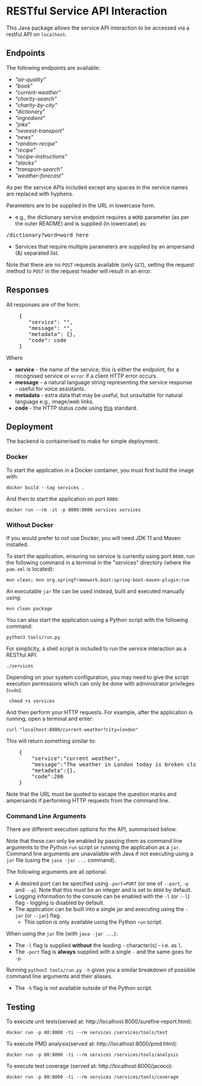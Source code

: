 # RESTful Service API Interaction

This Java package allows the service API interaction to be accessed via a restful API on `localhost`.

## Endpoints

The following endpoints are available:

-   _"air-quality"_
-   _"book"_
-   _"current-weather"_
-   _"charity-search"_
-   _"charity-by-city"_
-   _"dictionary"_
-   _"ingredient"_
-   _"joke"_
-   _"nearest-transport"_
-   _"news"_
-   _"random-recipe"_
-   _"recipe"_
-   _"recipe-instructions"_
-   _"stocks"_
-   _"transport-search"_
-   _"weather-forecast"_

As per the service APIs included except any spaces in the service names are replaced with hyphens.

Parameters are to be supplied in the URL in lowercase form.

-   e.g., the dictionary service endpoint requires a `WORD` parameter (as per the outer README) and is supplied (in
    lowercase) as:

<pre>/dictionary?word=word_here</pre>

-   Services that require multiple parameters are supplied by an ampersand (&) separated list.

Note that there are no `POST` requests available (only `GET`), setting the request method to `POST` in the request
header will result in an error.

## Responses

All responses are of the form:

<pre>    {
       "service": "",
       "message": "",
       "metadata": {},
       "code": code
    }
</pre>

Where

-   **service** - the name of the service; this is either the endpoint, for a recognised service or `error` if a client
    HTTP error occurs.
-   **message** - a natural language string representing the service response - useful for voice assistants.
-   **metadata** - extra data that may be useful, but unsuitable for natural language e.g., image/web links.
-   **code** - the HTTP status code using [this](https://developer.mozilla.org/en-US/docs/Web/HTTP/Status) standard.

## Deployment

The backend is containerised to make for simple deployment.

### Docker

To start the application in a Docker container, you must first build the image with:

    docker build --tag services .

And then to start the application on port `8080`:

    docker run --rm -it -p 8080:8080 services services

### Without Docker

If you would prefer to not use Docker, you will need JDK 11 and Maven installed.

To start the application, ensuring no service is currently using port `8080`, run the following command in a terminal in
the "services" directory (where the `pom.xml` is located):

    mvn clean; mvn org.springframework.boot:spring-boot-maven-plugin:run

An executable `jar` file can be used instead, built and executed manually using:

    mvn clean package

You can also start the application using a Python script with the following command:

    python3 tools/run.py

For simplicity, a shell script is included to run the service interaction as a RESTful API:

    ./services

Depending on your system configuration, you may need to give the script execution permissions which can only be done with administrator privileges (`sudo`):

     chmod +x services


And then perform your HTTP requests. For example, after the application is running, open a terminal and enter:

    curl "localhost:8080/current-weather?city=london"

This will return something similar to:

<pre>
    {
        "service":"current weather",
        "message":"The weather in London today is broken clouds with the temperature being 7 degrees celsius but will probably feel like 4 degrees celsius. The high will be 7 degrees celsius and the low, 6 degrees celsius. Don't forget to dress warm today!",
        "metadata":{},
        "code":200
    }
</pre>

Note that the URL must be quoted to escape the question marks and ampersands if performing HTTP requests from the
command line.

### Command Line Arguments

There are different execution options for the API, summarised below.

Note that these can only be enabled by passing them as command line arguments to the Python `run` script or running the
application as a `jar`. Command line arguments are unavailable with Java if not executing using a `jar` file (using
the `java -jar ...` command).

The following arguments are all optional.

-   A desired port can be specified using `-port=PORT` (or one of `--port`, `-p` and `--p`). Note that this must be an
    integer and is set to `8080` by default.
-   Logging information to the console can be enabled with the `-l` (or `--l`) flag - logging is disabled by default.
-   The application can be built into a single jar and executing using the `-jar` (or `--jar`) flag.
    -   This option is only available using the Python `run` script.

When using the `jar` file (with `java -jar ...`):

-   The `-l` flag is supplied **without** the leading `-` character(s) - i.e. as `l`.
-   The `-port` flag is **always** supplied with a single `-` and the same goes for `-p`.

Running `python3 tools/run.py -h` gives you a similar breakdown of possible command line arguments and their aliases.

-   The `-h` flag is not available outside of the Python script.

## Testing

To execute unit tests(served at: http://localhost:8000/surefire-report.html):

    docker run -p 80:8000 -ti --rm services /services/tools/test

To execute PMD analysis(served at: http://localhost:8000/pmd.html):

    docker run -p 80:8000 -ti --rm services /services/tools/analysis

To execute test coverage (served at: http://localhost:8000/jacoco):

    docker run -p 80:8000 -ti --rm services /services/tools/coverage
